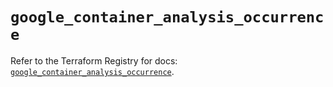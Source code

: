 # `google_container_analysis_occurrence`

Refer to the Terraform Registry for docs: [`google_container_analysis_occurrence`](https://registry.terraform.io/providers/hashicorp/google/5.21.0/docs/resources/container_analysis_occurrence).

